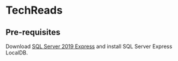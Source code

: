 # TechReads 

## Pre-requisites
Download [SQL Server 2019 Express](https://docs.microsoft.com/en-us/sql/database-engine/configure-windows/sql-server-express-localdb?view=sql-server-ver15) and install SQL Server Express LocalDB.

